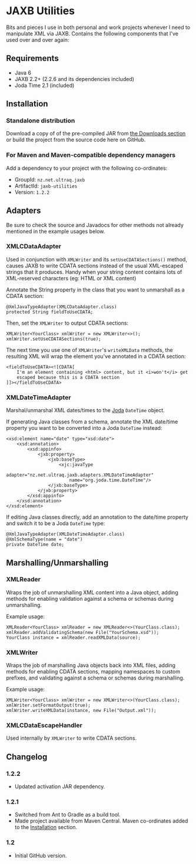 
JAXB Utilities
==============

Bits and pieces I use in both personal and work projects whenever I need to
manipulate XML via JAXB.  Contains the following components that I've used over
and over again:

Requirements
------------

 - Java 6
 - JAXB 2.2+ (2.2.6 and its dependencies included)
 - Joda Time 2.1 (included)


Installation
------------

### Standalone distribution
Download a copy of of the pre-compiled JAR from [the Downloads section](jaxb-utilities/downloads)
or build the project from the source code here on GitHub.

### For Maven and Maven-compatible dependency managers
Add a dependency to your project with the following co-ordinates:

 - GroupId: `nz.net.ultraq.jaxb`
 - ArtifactId: `jaxb-utilities`
 - Version: `1.2.2`


Adapters
--------

Be sure to check the source and Javadocs for other methods not already mentioned
in the example usages below.

### XMLCDataAdapter
Used in conjunction with `XMLWriter` and its `setUseCDATASections()` method,
causes JAXB to write CDATA sections instead of the usual XML-escaped strings
that it produces.  Handy when your string content contains lots of XML-reserved
characters (eg: HTML or XML content)

Annotate the String property in the class that you want to unmarshall as a CDATA
section:

	@XmlJavaTypeAdapter(XMLCDataAdapter.class)
	protected String fieldToUseCDATA;

Then, set the `XMLWriter` to output CDATA sections:

	XMLWriter<YourClass> xmlWriter = new XMLWriter<>();
	xmlWriter.setUseCDATASections(true);

The next time you use one of `XMLWriter`'s `writeXMLData` methods, the resulting
XML will wrap the element you've annotated in a CDATA section:

	<fieldToUseCDATA><![CDATA[
		I'm an element containing <html> content, but it <i>won't</i> get
		escaped because this is a CDATA section
	]]></fieldToUseCDATA>


### XMLDateTimeAdapter
Marshal/unmarshal XML dates/times to the [Joda](http://http://joda-time.sourceforge.net/)
`DateTime` object.

If generating Java classes from a schema, annotate the XML date/time property
you want to be converted into a Joda `DateTime` instead:

	<xsd:element name="date" type="xsd:date">
		<xsd:annotation>
			<xsd:appinfo>
				<jxb:property>
					<jxb:baseType>
						<xjc:javaType
							adapter="nz.net.ultraq.jaxb.adapters.XMLDateTimeAdapter"
							name="org.joda.time.DateTime"/>
					</jxb:baseType>
				</jxb:property>
			</xsd:appinfo>
		</xsd:annotation>
	</xsd:element>

If editing Java classes directly, add an annotation to the date/time property
and switch it to be a Joda `DateTime` type:

	@XmlJavaTypeAdapter(XMLDateTimeAdapter.class)
	@XmlSchemaType(name = "date")
	private DateTime date;


Marshalling/Unmarshalling
-------------------------

### XMLReader
Wraps the job of unmarshalling XML content into a Java object, adding methods
for enabling validation against a schema or schemas during unmarshalling.

Example usage:

	XMLReader<YourClass> xmlReader = new XMLReader<>(YourClass.class);
	xmlReader.addValidatingSchema(new File("YourSchema.xsd"));
	YourClass instance = xmlReader.readXMLData(source);


### XMLWriter
Wraps the job of marshalling Java objects back into XML files, adding methods
for enabling CDATA sections, mapping namespaces to custom prefixes, and
validating against a schema or schemas during marshalling.

Example usage:

	XMLWriter<YourClass> xmlWriter = new XMLWriter<>(YourClass.class);
	xmlWriter.setFormatOutput(true);
	xmlWriter.writeXMLData(instance, new File("Output.xml"));


### XMLCDataEscapeHandler
Used internally by `XMLWriter` to write CDATA sections.


Changelog
---------

### 1.2.2
 - Updated activation JAR dependency.

### 1.2.1
 - Switched from Ant to Gradle as a build tool.
 - Made project available from Maven Central.  Maven co-ordinates added to the
   [Installation](#installation) section.

### 1.2
 - Initial GitHub version.

